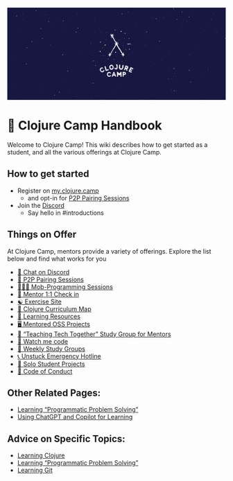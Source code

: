 ![clojure-camp](assets/clojure-camp.png)

# 📘 Clojure Camp Handbook

Welcome to Clojure Camp! This wiki describes how to get started as a student, and all the various offerings at Clojure Camp.

## How to get started

- Register on [my.clojure.camp](https://my.clojure.camp)
  - and opt-in for [P2P Pairing Sessions](#p2p)
- Join the [Discord](https://discord.gg/aSkAMfq2n5)
  - Say hello in #introductions

## Things on Offer

At Clojure Camp, mentors provide a variety of offerings. Explore the list below and find what works for you

- [💬 Chat on Discord](discord.md)
- [👥 P2P Pairing Sessions](p2p.md)
- [👨🏻‍💻 Mob-Programming Sessions](mob.md)
- [🔄 Mentor 1:1 Check in](mentors.md)
- [☯️ Exercise Site](exercise.md)
- [📍 Clojure Curriculum Map](map.md)
- [🔗 Learning Resources](resources.md)
- [🖥️ Mentored OSS Projects](oss.md)
- [🏫 “Teaching Tech Together” Study Group for Mentors](together.md)
- [👀 Watch me code](watch.md)
- [📆 Weekly Study Groups](studygroups.md)
- [📞 Unstuck Emergency Hotline](unstuck.md)
- [🎸 Solo Student Projects](solo.md)
- [🖖 Code of Conduct](conduct.md)

## Other Related Pages:

- [Learning “Programmatic Problem Solving”](solving.md)
- [Using ChatGPT and Copilot for Learning](gpt.md)

## Advice on Specific Topics:

- [Learning Clojure](clojure.md)
- [Learning “Programmatic Problem Solving”](solving.md)
- [Learning Git](git.md)
